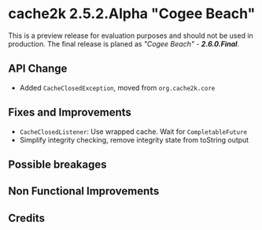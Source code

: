 # cache2k 2.5.2.Alpha "Cogee Beach"

This is a preview release for evaluation purposes and should not be used in production.
The final release is planed as *"Cogee Beach" - **2.6.0.Final***.

## API Change

- Added `CacheClosedException`, moved from `org.cache2k.core`

## Fixes and Improvements

- `CacheClosedListener`: Use wrapped cache. Wait for `CompletableFuture`
- Simplify integrity checking, remove integrity state from toString output

## Possible breakages

## Non Functional Improvements


## Credits

